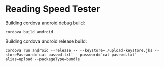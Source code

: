 # Reading Speed Tester

Building cordova android debug build:

```
cordova build android
```

Building cordova android release build:

```
cordova run android --release -- --keystore=./upload-keystore.jks --storePassword=`cat passwd.txt` --password=`cat passwd.txt` --alias=upload --packageType=bundle
```